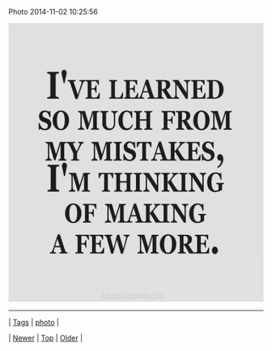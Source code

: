 <!--
title: Photo 2014-11-02 10
date: 2020-06-28T15:27:00.036Z
tags: photo
-->


Photo 2014-11-02 10:25:56

![](101570430319-0.jpg)

<!--BOTTOM-POST-NAVIGATION-->
---

| [Tags](tags.md) | [photo](tag-photo.md) |

| [Newer](101570033492.md) | [Top](index.md) | [Older](101689645904.md) |